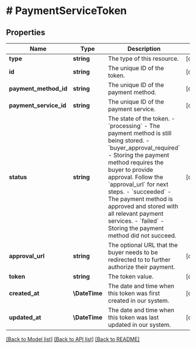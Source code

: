 # # PaymentServiceToken

## Properties

Name | Type | Description | Notes
------------ | ------------- | ------------- | -------------
**type** | **string** | The type of this resource. | [optional]
**id** | **string** | The unique ID of the token. | [optional]
**payment_method_id** | **string** | The unique ID of the payment method. | [optional]
**payment_service_id** | **string** | The unique ID of the payment service. | [optional]
**status** | **string** | The state of the token.  - &#x60;processing&#x60; - The payment method is still being stored. - &#x60;buyer_approval_required&#x60; - Storing the payment method requires   the buyer to provide approval. Follow the &#x60;approval_url&#x60; for next steps. - &#x60;succeeded&#x60; - The payment method is approved and stored with all   relevant payment services. - &#x60;failed&#x60; - Storing the payment method did not succeed. | [optional]
**approval_url** | **string** | The optional URL that the buyer needs to be redirected to to further authorize their payment. | [optional]
**token** | **string** | The token value. | [optional]
**created_at** | **\DateTime** | The date and time when this token was first created in our system. | [optional]
**updated_at** | **\DateTime** | The date and time when this token was last updated in our system. | [optional]

[[Back to Model list]](../../README.md#models) [[Back to API list]](../../README.md#endpoints) [[Back to README]](../../README.md)
